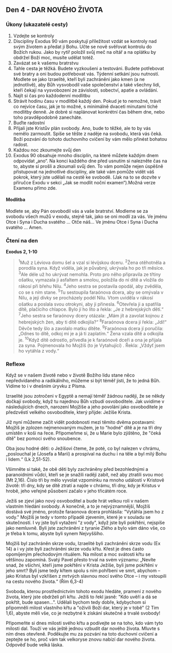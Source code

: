 ## Den 4 - DAR NOVÉHO ŽIVOTA

### Úkony (ukazatelé cesty)

1. Vzdejte se kontroly
1. Disciplíny Exodus 90 vám poskytují příležitost vzdát se kontroly nad svým životem a předat ji Bohu. Učte se nově svěřovat kontrolu do Božích rukou. Jako by rytíř položil svůj meč na oltář a na oplátku by obdržel Boží moc, musíte udělat totéž.
1. Zavázat se k vašemu bratrstvu
1. Tahle cesta je těžká. Budete vyzkoušeni a testováni. Budete potřebovat své bratry a oni budou potřebovat vás. Týdenní setkání jsou nutností. Modlete se jako Izraelité, kteří byli zachráněni jako kmen (a ne jednotlivě), aby Bůh vysvobodil vaše společenství a také všechny lidi, kteří čekají na vysvobození ze závislosti, sobectví, apatie a ovládání.
1. Najít si čas pro každodenní modlitbu
1. Strávit hodinu času v modlitbě každý den. Pokud je to nemožné, trávit co nejvíce času, jak je to možné, s minimálně dvaceti minutami tiché modlitby denně. Je dobré si naplánovat konkrétní čas během dne, nebo toho pravděpodobně zanecháte.
1. Buďte radostní
1. Přijali jste Kristův plán svobody. Ano, bude to těžké, ale to by vás nemělo zarmoutit. Spíše se těšte z naděje na svobodu, která vás čeká. Boží pozvání do tohoto duchovního cvičení by vám mělo přinést bohatou radost.
1. Každou noc zkoumejte svůj den
1. Exodus 90 obsahuje mnoho disciplín, na které můžete každým dnem odpovídat „ano“. Na konci každého dne před usnutím si nalezněte čas na to, abyste si prošli a zkoumali svůj den. To vám pomůže nejen úspěšně přistupovat na jednotlivé disciplíny, ale také vám pomůže vidět váš pokrok, který jste udělali na cestě ke svobodě. (Jak na to se dozvíte v příručce Exodu v sekci „Jak se modlit noční examen“).Možná verze Examenu přímo zde.

#### Modlitba

Modlete se, aby Pán osvobodil vás a vaše bratrství.
Modleme se za svobodu všech mužů v exodu, stejně tak, jako se oni modlí za vás.
Ve jménu Otce i Syna i Ducha svatého … Otče náš… Ve jménu Otce i Syna i Ducha svatého … Amen.

### Čtení na den

**Exodus 2, 1-10**

> <sup>1</sup>Muž z Léviova domu šel a vzal si lévijskou dceru.
> <sup>2</sup>Žena otěhotněla a porodila syna. Když viděla, jak je půvabný, ukrývala ho po tři měsíce.
> <sup>3</sup>Ale déle už ho ukrývat nemohla. Proto pro něho připravila ze třtiny ošatku, vymazala ji asfaltem a smolou, položila do ní dítě a vložila do rákosí při břehu Nilu.
> <sup>4</sup>Jeho sestra se postavila opodál, aby zvěděla, co se s ním stane.
> <sup>5</sup>Tu sestoupila faraónova dcera, aby se omývala v Nilu, a její dívky se procházely podél Nilu. Vtom uviděla v rákosí ošatku a poslala svou otrokyni, aby ji přinesla.
> <sup>6</sup>Otevřela ji a spatřila dítě, plačícího chlapce. Bylo jí ho líto a řekla: „Je z hebrejských dětí.“
> <sup>7</sup>Jeho sestra se faraónovy dcery otázala: „Mám jít a zavolat kojnou z hebrejských žen, aby ti dítě odkojila?“
> <sup>8</sup>Faraónova dcera jí řekla: „Jdi!“ Děvče tedy šlo a zavolalo matku dítěte.
> <sup>9</sup>Faraónova dcera jí poručila: „Odnes to dítě, odkoj mi je a já ti zaplatím.“ Žena vzala dítě a odkojila je.
> <sup>10</sup>Když dítě odrostlo, přivedla je k faraónově dceři a ona je přijala za syna. Pojmenovala ho Mojžíš (to je Vytahující) . Řekla: „Vždyť jsem ho vytáhla z vody.“

### Reflexe

Když se v našem životě nebo v životě Božího lidu stane něco nepředvídaného a radikálního, můžeme si být téměř jisti, že to jedná Bůh. Vidíme to i v dnešním úryvku z Písma.

Izraelité jsou zotročeni v Egyptě a nemají téměř žádnou naději, že se někdy dočkají svobody, když tu najednou Bůh vzbudí osvoboditele. Jak uvidíme v následujících dnech, narození Mojžíše a jeho povolání jako osvoboditele je předzvěstí velkého osvoboditele, který přijde: Ježíše Krista.

Již nyní můžeme začít vidět podobnosti mezi těmito dvěma postavami:
Mojžíš je zplozen nejmenovaným mužem, je to "hodné" dítě a je na tři dny umístěn v koši na řece. Připomeňme si, že u Marie bylo zjištěno, že "čeká dítě" bez pomoci svého snoubence.

Oba jsou hodné děti: o Ježíšovi čteme, že poté, co byl nalezen v chrámu, „poslouchal je (Josefa a Marii) a prospíval na duchu i na těle a byl milý Bohu i lidem.“ (Lk 2,51-52).

Všimněte si také, že obě děti byly zachráněny před bezohlednými a paranoidními vůdci, kteří se je snažili raději zabít, než aby ztratili svou moc (Mt 2,16).
Číslo tři by mělo vyvolat vzpomínku na mnoho událostí v Kristově životě: tři dny, kdy se dítě ztratí a najde v chrámu, tři dny, kdy je Kristus v hrobě, jeho veřejné působení začalo v jeho třicátém roce.

Ježíš se zjeví jako nový osvoboditel a bude hrát velkou roli v našem vlastním hledání svobody.
A konečně, a to je nejvýznamnější, Mojžíš dostává své jméno, protože faraonova dcera prohlásila: "Vytáhla jsem ho z vody." Mojžíš je tedy v tomto případě zjevením, které je v souladu se skutečností. I vy jste byli vytaženi "z vody", když jste byli pokřtěni, nejspíše jako nemluvně. Byli jste zachráněni z tyranie Zlého a bylo vám dáno vše, co je třeba k tomu, abyste byli synem Nejvyššího.

Mojžíš byl zachráněn skrze vodu, Izraelité byli zachráněni skrze vodu (Ex 14) a i vy jste byli zachráněni skrze vodu křtu.
Křest je dnes často opomíjeným přechodovým rituálem. Na milost a moc svátosti křtu se většinou zapomíná. Svatý Pavel přesto trval na svém významu: „Nevíte snad, že všichni, kteří jsme pokřtěni v Krista Ježíše, byli jsme pokřtěni v jeho smrt? Byli jsme tedy křtem spolu s ním pohřbeni ve smrt, abychom – jako Kristus byl vzkříšen z mrtvých slavnou mocí svého Otce – i my vstoupili na cestu nového života.“ (Řím 6,3-4)

Svoboda, kterou prostřednictvím tohoto exodu hledáte, pramení z nového života, který jste obdrželi při křtu.
Ježíš to řekl jasně: "Kdo uvěří a dá se pokřtít, bude spasen...". Udělali bychom tedy dobře, kdybychom si připomněli milost vlastního křtu a "oživili Boží dar, který je v tobě" (2 Tim 1,6), abyste měli vše, co je nezbytné k získání skutečné a trvalé svobody!

Připomeňte si dnes milosti svého křtu a podívejte se na toho, kdo vám tyto milosti dal. Touží ve vás ještě jednou vzbudit dar nového života. Mluvte s ním dnes otevřeně. Poděkujte mu za pozvání na toto duchovní cvičení a zeptejte se ho, proč vám tak velkoryse znovu nabízí dar nového života. Odpověď bude velká láska.
